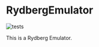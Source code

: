 # RydbergEmulator

![tests](https://github.com/Happy-Diode/RydbergEmulator.jl/workflows/tests/badge.svg)

This is a Rydberg Emulator.
